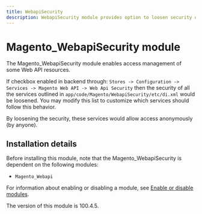```yaml
---
title: WebapiSecurity
description: WebapiSecurity module provides option to loosen security on some webapi resources.
---
```


# Magento_WebapiSecurity module

The Magento_WebapiSecurity module enables access management of some Web API resources.

If checkbox enabled in backend through: `Stores -> Configuration -> Services -> Magento Web API -> Web Api Security` then the security of all the services outlined in `app/code/Magento/WebapiSecurity/etc/di.xml` would be loosened. You may modify this list to customize which services should follow this behavior.

By loosening the security, these services would allow access anonymously (by anyone).

## Installation details

Before installing this module, note that the Magento_WebapiSecurity is dependent on the following modules:

- `Magento_Webapi`

For information about enabling or disabling a module, see [Enable or disable modules](https://experienceleague.adobe.com/docs/commerce-operations/installation-guide/tutorials/manage-modules.html).

<InlineAlert slots="text" />
The version of this module is 100.4.5.
